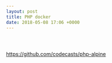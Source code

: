 ```yaml
---
layout: post
title: PHP docker
date: 2018-05-08 17:06 +0000
---
```




```



```



https://github.com/codecasts/php-alpine